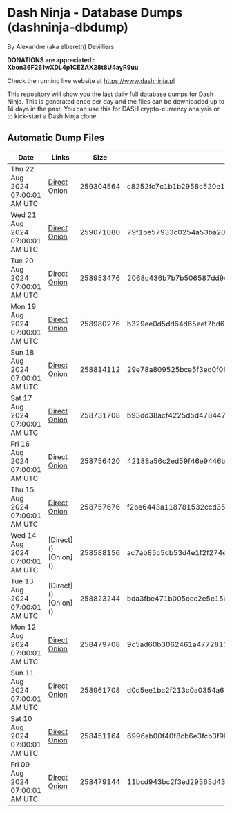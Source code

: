 # Dash Ninja - Database Dumps (dashninja-dbdump)
By Alexandre (aka elbereth) Devilliers

**DONATIONS are appreciated : Xbon36F261wXDL4p1CEZAX28t8U4ayR9uu**

Check the running live website at https://www.dashninja.pl

This repository will show you the last daily full database dumps for Dash Ninja. This is generated once per day and the files can be downloaded up to 14 days in the past.
You can use this for DASH crypto-currency analysis or to kick-start a Dash Ninja clone.


## Automatic Dump Files
| Date | Links | Size | SHA256 |
|--|--|--|--|
| Thu 22 Aug 2024 07:00:01 AM UTC | [Direct](https://oshi.at/SSFt) [Onion](http://5ety7tpkim5me6eszuwcje7bmy25pbtrjtue7zkqqgziljwqy3rrikqd.onion/SSFt) | 259304564 | c8252fc7c1b1b2958c520e1158da4650258d85a49e8bc784c2150e40722782c6 | 
| Wed 21 Aug 2024 07:00:01 AM UTC | [Direct](<html>) [Onion]() | 259071080 | 79f1be57933c0254a53ba2004acccfeb59f7bc21f4cf51dde783c239a2138cb8 | 
| Tue 20 Aug 2024 07:00:01 AM UTC | [Direct](<html>) [Onion]() | 258953476 | 2068c436b7b7b506587dd9eb8cbff4f140d958dcddb9550fa2d833e267f8eac1 | 
| Mon 19 Aug 2024 07:00:01 AM UTC | [Direct](<html>) [Onion]() | 258980276 | b329ee0d5dd64d65eef7bd69c23871cb21ce82d67281dcbd465e60cd63ab6c64 | 
| Sun 18 Aug 2024 07:00:01 AM UTC | [Direct](https://oshi.at/yEzy) [Onion](http://5ety7tpkim5me6eszuwcje7bmy25pbtrjtue7zkqqgziljwqy3rrikqd.onion/yEzy) | 258814112 | 29e78a809525bce5f3ed0f0f1cfb9fc84ae71591aa9e8e0aa5bb59434859f9e0 | 
| Sat 17 Aug 2024 07:00:01 AM UTC | [Direct](https://oshi.at/ohdn) [Onion](http://5ety7tpkim5me6eszuwcje7bmy25pbtrjtue7zkqqgziljwqy3rrikqd.onion/ohdn) | 258731708 | b93dd38acf4225d5d478447b4ae9365e99454d9f7c7fb417cdedc8fd868b3981 | 
| Fri 16 Aug 2024 07:00:01 AM UTC | [Direct](https://oshi.at/ekbQ) [Onion](http://5ety7tpkim5me6eszuwcje7bmy25pbtrjtue7zkqqgziljwqy3rrikqd.onion/ekbQ) | 258756420 | 42188a56c2ed59f46e9446be83f52329705f674d3c7020a3dffcbe23439ff712 | 
| Thu 15 Aug 2024 07:00:01 AM UTC | [Direct](https://oshi.at/Fmwt) [Onion](http://5ety7tpkim5me6eszuwcje7bmy25pbtrjtue7zkqqgziljwqy3rrikqd.onion/Fmwt) | 258757676 | f2be6443a118781532ccd35d62e02953500b0a0e7ed79119a21becf168ccad57 | 
| Wed 14 Aug 2024 07:00:01 AM UTC | [Direct](</body></html>) [Onion](</body></html>) | 258588156 | ac7ab85c5db53d4e1f2f274eca3e8676ebb7a258854c1877259ae33be6db3478 | 
| Tue 13 Aug 2024 07:00:01 AM UTC | [Direct](</body></html>) [Onion](</body></html>) | 258823244 | bda3fbe471b005ccc2e5e15a6780e96d13c94434254b1eb5fcc2888a604b0234 | 
| Mon 12 Aug 2024 07:00:01 AM UTC | [Direct](https://oshi.at/BwQt) [Onion](http://5ety7tpkim5me6eszuwcje7bmy25pbtrjtue7zkqqgziljwqy3rrikqd.onion/BwQt) | 258479708 | 9c5ad60b3062461a477281398bcf7fc0c309869fcd48e13d9ec46c9220bdf4f4 | 
| Sun 11 Aug 2024 07:00:01 AM UTC | [Direct](https://oshi.at/bkfs) [Onion](http://5ety7tpkim5me6eszuwcje7bmy25pbtrjtue7zkqqgziljwqy3rrikqd.onion/bkfs) | 258961708 | d0d5ee1bc2f213c0a0354a626869b8a5e58e997fd013687ecf0d12ab78df006c | 
| Sat 10 Aug 2024 07:00:01 AM UTC | [Direct](https://oshi.at/XQSr) [Onion](http://5ety7tpkim5me6eszuwcje7bmy25pbtrjtue7zkqqgziljwqy3rrikqd.onion/XQSr) | 258451164 | 6996ab00f40f8cb6e3fcb3f9b2bdca55a5f4465fe036484c202d0a91ffea902b | 
| Fri 09 Aug 2024 07:00:01 AM UTC | [Direct](https://oshi.at/Ujxk) [Onion](http://5ety7tpkim5me6eszuwcje7bmy25pbtrjtue7zkqqgziljwqy3rrikqd.onion/Ujxk) | 258479144 | 11bcd943bc2f3ed29565d43b9d2ca93f6b2d90420335e5ac5907da8552758e43 | 
